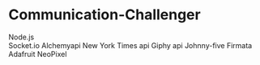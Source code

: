 # Communication-Challenger
Node.js <br>
Socket.io
Alchemyapi
New York Times api
Giphy api
Johnny-five
Firmata
Adafruit NeoPixel
